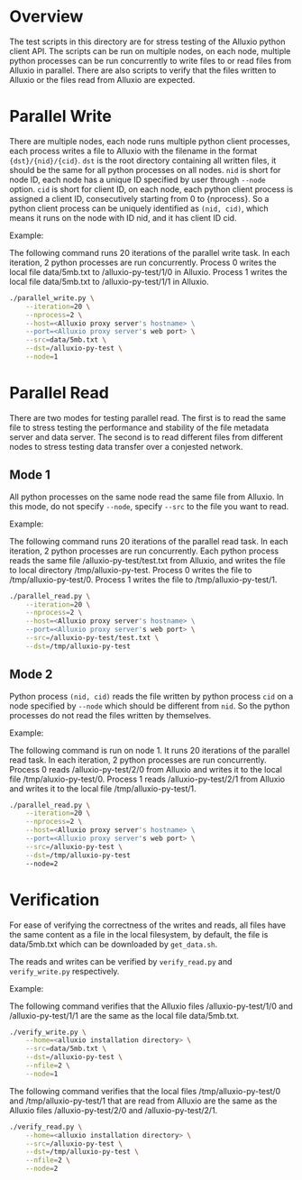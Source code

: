 # Overview

The test scripts in this directory are for stress testing of the Alluxio python
client API. The scripts can be run on multiple nodes, on each node, multiple
python processes can be run concurrently to write files to or read files from
Alluxio in parallel. There are also scripts to verify that the files written to
Alluxio or the files read from Alluxio are expected.


# Parallel Write

There are multiple nodes, each node runs multiple python client processes,
each process writes a file to Alluxio with the filename in the format
`{dst}/{nid}/{cid}`.
`dst` is the root directory containing all written files, it should be the same
for all python processes on all nodes.
`nid` is short for node ID, each node has a unique ID specified by user through
`--node` option.
`cid` is short for client ID, on each node, each python client process is
assigned a client ID, consecutively starting from 0 to {nprocess}.
So a python client process can be uniquely identified as `(nid, cid)`, which
means it runs on the node with ID nid, and it has client ID cid.

Example:

The following command runs 20 iterations of the parallel write task.
In each iteration, 2 python processes are run concurrently.
Process 0 writes the local file data/5mb.txt to /alluxio-py-test/1/0 in Alluxio.
Process 1 writes the local file data/5mb.txt to /alluxio-py-test/1/1 in Alluxio.

```bash
./parallel_write.py \
	--iteration=20 \
	--nprocess=2 \
	--host=<Alluxio proxy server's hostname> \
	--port=<Alluxio proxy server's web port> \
	--src=data/5mb.txt \
	--dst=/alluxio-py-test \
	--node=1
```


# Parallel Read

There are two modes for testing parallel read. The first is to read the same
file to stress testing the performance and stability of the file metadata
server and data server. The second is to read different files from different
nodes to stress testing data transfer over a conjested network.

## Mode 1

All python processes on the same node read the same file from Alluxio.
In this mode, do not specify `--node`, specify `--src` to the file you want
to read.

Example:

The following command runs 20 iterations of the parallel read task.
In each iteration, 2 python processes are run concurrently.
Each python process reads the same file /alluxio-py-test/test.txt from Alluxio,
and writes the file to local directory /tmp/alluxio-py-test.
Process 0 writes the file to /tmp/alluxio-py-test/0.
Process 1 writes the file to /tmp/alluxio-py-test/1.

```bash
./parallel_read.py \
	--iteration=20 \
	--nprocess=2 \
	--host=<Alluxio proxy server's hostname> \
	--port=<Alluxio proxy server's web port> \
	--src=/alluxio-py-test/test.txt \
	--dst=/tmp/alluxio-py-test
```


## Mode 2

Python process `(nid, cid)` reads the file written by python process `cid`
on a node specified by `--node` which should be different from `nid`.
So the python processes do not read the files written by themselves.

Example:

The following command is run on node 1.
It runs 20 iterations of the parallel read task.
In each iteration, 2 python processes are run concurrently.
Process 0 reads /alluxio-py-test/2/0 from Alluxio and writes it to the local
file /tmp/aluxio-py-test/0.
Process 1 reads /alluxio-py-test/2/1 from Alluxio and writes it to the local
file /tmp/alluxio-py-test/1.

```bash
./parallel_read.py \
	--iteration=20 \
	--nprocess=2 \
	--host=<Alluxio proxy server's hostname> \
	--port=<Alluxio proxy server's web port> \
	--src=/alluxio-py-test \
	--dst=/tmp/alluxio-py-test
	--node=2
```


# Verification

For ease of verifying the correctness of the writes and reads, all files
have the same content as a file in the local filesystem, by default, the file
is data/5mb.txt which can be downloaded by `get_data.sh`.

The reads and writes can be verified by `verify_read.py` and `verify_write.py`
respectively.

Example:

The following command verifies that the Alluxio files /alluxio-py-test/1/0 and
/alluxio-py-test/1/1 are the same as the local file data/5mb.txt.

```bash
./verify_write.py \
	--home=<alluxio installation directory> \
	--src=data/5mb.txt \
	--dst=/alluxio-py-test \
	--nfile=2 \
	--node=1
```

The following command verifies that the local files /tmp/alluxio-py-test/0 and
/tmp/alluxio-py-test/1 that are read from Alluxio are the same as the Alluxio
files /alluxio-py-test/2/0 and /alluxio-py-test/2/1.

```bash
./verify_read.py \
	--home=<alluxio installation directory> \
	--src=/alluxio-py-test \
	--dst=/tmp/alluxio-py-test \
	--nfile=2 \
	--node=2
```
